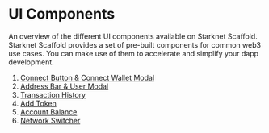 # UI Components

An overview of the different UI components available on Starknet Scaffold.
Starknet Scaffold provides a set of pre-built components for common web3 use cases. You can make use of them to accelerate and simplify your dapp development.

1. [Connect Button & Connect Wallet Modal](./chapter_3/subchapter_1.md)
2. [Address Bar & User Modal](./chapter_3/subchapter_2.md)
3. [Transaction History](./chapter_3/subchapter_3.md)
4. [Add Token](./chapter_3/subchapter_4.md)
5. [Account Balance](./chapter_3/subchapter_5.md)
6. [Network Switcher](./chapter_3/subchapter_6.md)
